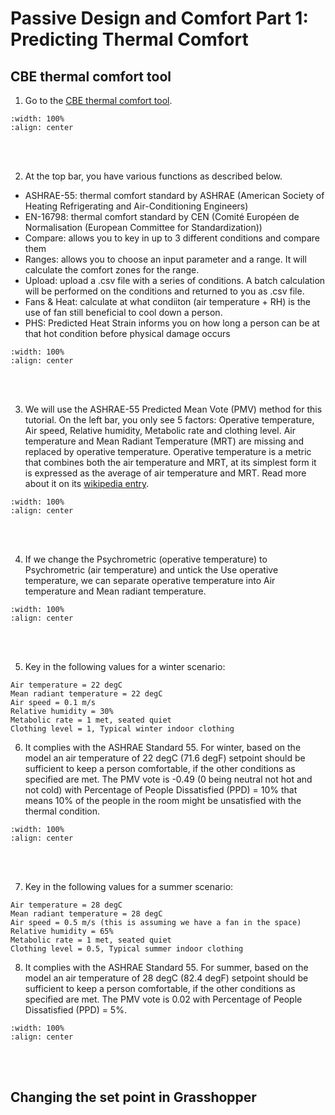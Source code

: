 # Passive Design and Comfort Part 1: Predicting Thermal Comfort

## CBE thermal comfort tool
1. Go to the <a href="https://comfort.cbe.berkeley.edu/" target="_blank">CBE thermal comfort tool</a>.
```{image} ../_static/cmf1/cmf1_1.png
:width: 100%
:align: center
```
<br/><br/>

2. At the top bar, you have various functions as described below.
- ASHRAE-55: thermal comfort standard by ASHRAE (American Society of Heating Refrigerating and Air-Conditioning Engineers)
- EN-16798: thermal comfort standard by CEN (Comité Européen de Normalisation (European Committee for Standardization))
- Compare: allows you to key in up to 3 different conditions and compare them 
- Ranges: allows you to choose an input parameter and a range. It will calculate the comfort zones for the range.
- Upload: upload a .csv file with a series of conditions. A batch calculation will be performed on the conditions and returned to you as .csv file.
- Fans & Heat: calculate at what condiiton (air temperature + RH) is the use of fan still beneficial to cool down a person.
- PHS: Predicted Heat Strain informs you on how long a person can be at that hot condition before physical damage occurs
```{image} ../_static/cmf1/cmf1_2.png
:width: 100%
:align: center
```
<br/><br/>

3. We will use the ASHRAE-55 Predicted Mean Vote (PMV) method for this tutorial. On the left bar, you only see 5 factors: Operative temperature, Air speed, Relative humidity, Metabolic rate and clothing level. Air temperature and Mean Radiant Temperature (MRT) are missing and replaced by operative temperature. Operative temperature is a metric that combines both the air temperature and MRT, at its simplest form it is expressed as the average of air temperature and MRT. Read more about it on its <a href="https://en.wikipedia.org/wiki/Operative_temperature" target="_blank">wikipedia entry</a>.
```{image} ../_static/cmf1/cmf1_3.png
:width: 100%
:align: center
```
<br/><br/>

4. If we change the Psychrometric (operative temperature) to Psychrometric (air temperature) and untick the Use operative temperature, we can separate operative temperature into Air temperature and Mean radiant temperature.
```{image} ../_static/cmf1/cmf1_4.png
:width: 100%
:align: center
```
<br/><br/>

5. Key in the following values for a winter scenario:
```
Air temperature = 22 degC
Mean radiant temperature = 22 degC
Air speed = 0.1 m/s
Relative humidity = 30%
Metabolic rate = 1 met, seated quiet
Clothing level = 1, Typical winter indoor clothing
```

6. It complies with the ASHRAE Standard 55. For winter, based on the model an air temperature of 22 degC (71.6 degF) setpoint should be sufficient to keep a person comfortable, if the other conditions as specified are met. The PMV vote is -0.49 (0 being neutral not hot and not cold) with Percentage of People Dissatisfied (PPD) = 10% that means 10% of the people in the room might be unsatisfied with the thermal condition.
```{image} ../_static/cmf1/cmf1_5.png
:width: 100%
:align: center
```
<br/><br/>

7. Key in the following values for a summer scenario:
```
Air temperature = 28 degC
Mean radiant temperature = 28 degC
Air speed = 0.5 m/s (this is assuming we have a fan in the space)
Relative humidity = 65%
Metabolic rate = 1 met, seated quiet
Clothing level = 0.5, Typical summer indoor clothing
```

8. It complies with the ASHRAE Standard 55. For summer, based on the model an air temperature of 28 degC (82.4 degF) setpoint should be sufficient to keep a person comfortable, if the other conditions as specified are met. The PMV vote is 0.02 with Percentage of People Dissatisfied (PPD) = 5%.
```{image} ../_static/cmf1/cmf1_6.png
:width: 100%
:align: center
```
<br/><br/>

## Changing the set point in Grasshopper
